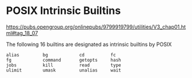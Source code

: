 # POSIX Intrinsic Builtins

https://pubs.opengroup.org/onlinepubs/9799919799/utilities/V3_chap01.html#tag_18_07

The following 16 builtins are designated as intrinsic builtins by POSIX

    alias         bg            cd          fc
    fg            command       getopts     hash
    jobs          kill          read        type
    ulimit        umask         unalias     wait
